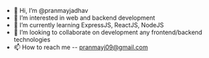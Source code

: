 - 👋 Hi, I’m @pranmayjadhav
- 👀 I’m interested in web and backend development
- 🌱 I’m currently learning ExpressJS, ReactJS, NodeJS
- 💞️ I’m looking to collaborate on development any frontend/backend technologies
- 📫 How to reach me -- pranmayj09@gmail.com

<!---
pranmayjadhav/pranmayjadhav is a ✨ special ✨ repository because its `README.md` (this file) appears on your GitHub profile.
You can click the Preview link to take a look at your changes.
--->
